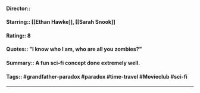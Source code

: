 #### Director::
#### Starring:: [[Ethan Hawke]], [[Sarah Snook]]
#### Rating:: 8
#### Quotes:: "I know who I am, who are all you zombies?"
#### Summary:: A fun sci-fi concept done extremely well. 
#### Tags:: #grandfather-paradox #paradox #time-travel #Movieclub #sci-fi 

---